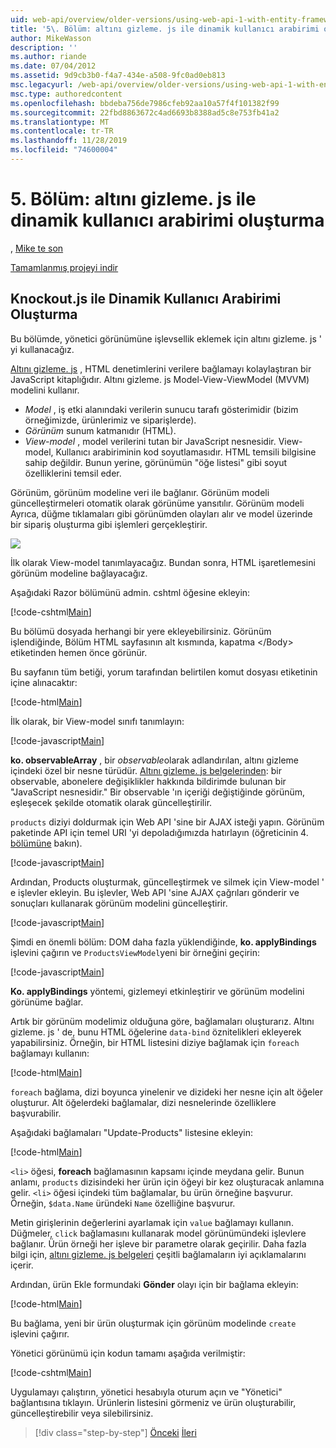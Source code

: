 ```yaml
---
uid: web-api/overview/older-versions/using-web-api-1-with-entity-framework-5/using-web-api-with-entity-framework-part-5
title: '5\. Bölüm: altını gizleme. js ile dinamik kullanıcı arabirimi oluşturma | Microsoft Docs'
author: MikeWasson
description: ''
ms.author: riande
ms.date: 07/04/2012
ms.assetid: 9d9cb3b0-f4a7-434e-a508-9fc0ad0eb813
msc.legacyurl: /web-api/overview/older-versions/using-web-api-1-with-entity-framework-5/using-web-api-with-entity-framework-part-5
msc.type: authoredcontent
ms.openlocfilehash: bbdeba756de7986cfeb92aa10a57f4f101382f99
ms.sourcegitcommit: 22fbd8863672c4ad6693b8388ad5c8e753fb41a2
ms.translationtype: MT
ms.contentlocale: tr-TR
ms.lasthandoff: 11/28/2019
ms.locfileid: "74600004"
---
```

# <a name="part-5-creating-a-dynamic-ui-with-knockoutjs"></a>5\. Bölüm: altını gizleme. js ile dinamik kullanıcı arabirimi oluşturma

, [Mike te son](https://github.com/MikeWasson)

[Tamamlanmış projeyi indir](https://code.msdn.microsoft.com/ASP-NET-Web-API-with-afa30545)

## <a name="creating-a-dynamic-ui-with-knockoutjs"></a>Knockout.js ile Dinamik Kullanıcı Arabirimi Oluşturma

Bu bölümde, yönetici görünümüne işlevsellik eklemek için altını gizleme. js ' yi kullanacağız.

[Altını gizleme. js](http://knockoutjs.com/) , HTML denetimlerini verilere bağlamayı kolaylaştıran bir JavaScript kitaplığıdır. Altını gizleme. js Model-View-ViewModel (MVVM) modelini kullanır.

- *Model* , iş etki alanındaki verilerin sunucu tarafı gösterimidir (bizim örneğimizde, ürünlerimiz ve siparişlerde).
- *Görünüm* sunum katmanıdır (HTML).
- *View-model* , model verilerini tutan bir JavaScript nesnesidir. View-model, Kullanıcı arabiriminin kod soyutlamasıdır. HTML temsili bilgisine sahip değildir. Bunun yerine, görünümün "öğe listesi" gibi soyut özelliklerini temsil eder.

Görünüm, görünüm modeline veri ile bağlanır. Görünüm modeli güncelleştirmeleri otomatik olarak görünüme yansıtılır. Görünüm modeli Ayrıca, düğme tıklamaları gibi görünümden olayları alır ve model üzerinde bir sipariş oluşturma gibi işlemleri gerçekleştirir.

![](using-web-api-with-entity-framework-part-5/_static/image1.png)

İlk olarak View-model tanımlayacağız. Bundan sonra, HTML işaretlemesini görünüm modeline bağlayacağız.

Aşağıdaki Razor bölümünü admin. cshtml öğesine ekleyin:

[!code-cshtml[Main](using-web-api-with-entity-framework-part-5/samples/sample1.cshtml)]

Bu bölümü dosyada herhangi bir yere ekleyebilirsiniz. Görünüm işlendiğinde, Bölüm HTML sayfasının alt kısmında, kapatma &lt;/Body&gt; etiketinden hemen önce görünür.

Bu sayfanın tüm betiği, yorum tarafından belirtilen komut dosyası etiketinin içine alınacaktır:

[!code-html[Main](using-web-api-with-entity-framework-part-5/samples/sample2.html)]

İlk olarak, bir View-model sınıfı tanımlayın:

[!code-javascript[Main](using-web-api-with-entity-framework-part-5/samples/sample3.js)]

**ko. observableArray** , bir *observable*olarak adlandırılan, altını gizleme içindeki özel bir nesne türüdür. [Altını gizleme. js belgelerinden](http://knockoutjs.com/documentation/observables.html): bir observable, abonelere değişiklikler hakkında bildirimde bulunan bir "JavaScript nesnesidir." Bir observable 'ın içeriği değiştiğinde görünüm, eşleşecek şekilde otomatik olarak güncelleştirilir.

`products` diziyi doldurmak için Web API 'sine bir AJAX isteği yapın. Görünüm paketinde API için temel URI 'yi depoladığımızda hatırlayın (öğreticinin 4. [bölümüne](using-web-api-with-entity-framework-part-4.md) bakın).

[!code-javascript[Main](using-web-api-with-entity-framework-part-5/samples/sample4.js?highlight=5)]

Ardından, Products oluşturmak, güncelleştirmek ve silmek için View-model ' e işlevler ekleyin. Bu işlevler, Web API 'sine AJAX çağrıları gönderir ve sonuçları kullanarak görünüm modelini güncelleştirir.

[!code-javascript[Main](using-web-api-with-entity-framework-part-5/samples/sample5.js?highlight=7)]

Şimdi en önemli bölüm: DOM daha fazla yüklendiğinde, **ko. applyBindings** işlevini çağırın ve `ProductsViewModel`yeni bir örneğini geçirin:

[!code-javascript[Main](using-web-api-with-entity-framework-part-5/samples/sample6.js)]

**Ko. applyBindings** yöntemi, gizlemeyi etkinleştirir ve görünüm modelini görünüme bağlar.

Artık bir görünüm modelimiz olduğuna göre, bağlamaları oluşturarız. Altını gizleme. js ' de, bunu HTML öğelerine `data-bind` öznitelikleri ekleyerek yapabilirsiniz. Örneğin, bir HTML listesini diziye bağlamak için `foreach` bağlamayı kullanın:

[!code-html[Main](using-web-api-with-entity-framework-part-5/samples/sample7.html?highlight=1)]

`foreach` bağlama, dizi boyunca yinelenir ve dizideki her nesne için alt öğeler oluşturur. Alt öğelerdeki bağlamalar, dizi nesnelerinde özelliklere başvurabilir.

Aşağıdaki bağlamaları "Update-Products" listesine ekleyin:

[!code-html[Main](using-web-api-with-entity-framework-part-5/samples/sample8.html)]

`<li>` öğesi, **foreach** bağlamasının kapsamı içinde meydana gelir. Bunun anlamı, `products` dizisindeki her ürün için öğeyi bir kez oluşturacak anlamına gelir. `<li>` öğesi içindeki tüm bağlamalar, bu ürün örneğine başvurur. Örneğin, `$data.Name` üründeki `Name` özelliğine başvurur.

Metin girişlerinin değerlerini ayarlamak için `value` bağlamayı kullanın. Düğmeler, `click` bağlamasını kullanarak model görünümündeki işlevlere bağlanır. Ürün örneği her işleve bir parametre olarak geçirilir. Daha fazla bilgi için, [altını gizleme. js belgeleri](http://knockoutjs.com/documentation/observables.html) çeşitli bağlamaların iyi açıklamalarını içerir.

Ardından, ürün Ekle formundaki **Gönder** olayı için bir bağlama ekleyin:

[!code-html[Main](using-web-api-with-entity-framework-part-5/samples/sample9.html)]

Bu bağlama, yeni bir ürün oluşturmak için görünüm modelinde `create` işlevini çağırır.

Yönetici görünümü için kodun tamamı aşağıda verilmiştir:

[!code-cshtml[Main](using-web-api-with-entity-framework-part-5/samples/sample10.cshtml)]

Uygulamayı çalıştırın, yönetici hesabıyla oturum açın ve "Yönetici" bağlantısına tıklayın. Ürünlerin listesini görmeniz ve ürün oluşturabilir, güncelleştirebilir veya silebilirsiniz.

> [!div class="step-by-step"]
> [Önceki](using-web-api-with-entity-framework-part-4.md)
> [İleri](using-web-api-with-entity-framework-part-6.md)
